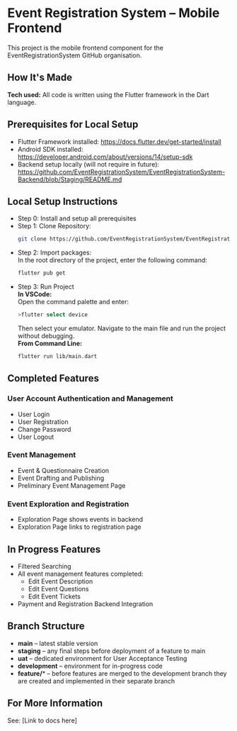 # Event Registration System – Mobile Frontend

This project is the mobile frontend component for the EventRegistrationSystem GitHub organisation.

## How It's Made

**Tech used:** All code is written using the Flutter framework in the Dart language.

## Prerequisites for Local Setup

* Flutter Framework installed: https://docs.flutter.dev/get-started/install  
* Android SDK installed: https://developer.android.com/about/versions/14/setup-sdk  
* Backend setup locally (will not require in future): https://github.com/EventRegistrationSystem/EventRegistrationSystem-Backend/blob/Staging/README.md

## Local Setup Instructions

* Step 0: Install and setup all prerequisites  
* Step 1: Clone Repository:  
  ```bash
  git clone https://github.com/EventRegistrationSystem/EventRegistrationSystem-MobileFrontend.git
  ```
* Step 2: Import packages:  
  In the root directory of the project, enter the following command:  
  ```bash
  flutter pub get
  ```
* Step 3: Run Project  
  **In VSCode:**  
  Open the command palette and enter:  
  ```bash
  >flutter select device
  ```
  Then select your emulator. Navigate to the main file and run the project without debugging.  
  **From Command Line:**  
  ```bash
  flutter run lib/main.dart
  ```

## Completed Features

### User Account Authentication and Management

* User Login  
* User Registration  
* Change Password  
* User Logout  

### Event Management

* Event & Questionnaire Creation  
* Event Drafting and Publishing  
* Preliminary Event Management Page  

### Event Exploration and Registration

* Exploration Page shows events in backend  
* Exploration Page links to registration page  

## In Progress Features

* Filtered Searching  
* All event management features completed:  
  * Edit Event Description  
  * Edit Event Questions  
  * Edit Event Tickets  
* Payment and Registration Backend Integration

## Branch Structure

* **main** – latest stable version  
* **staging** – any final steps before deployment of a feature to main  
* **uat** – dedicated environment for User Acceptance Testing  
* **development** – environment for in-progress code  
* **feature/*** – before features are merged to the development branch they are created and implemented in their separate branch

## For More Information

See: [Link to docs here]